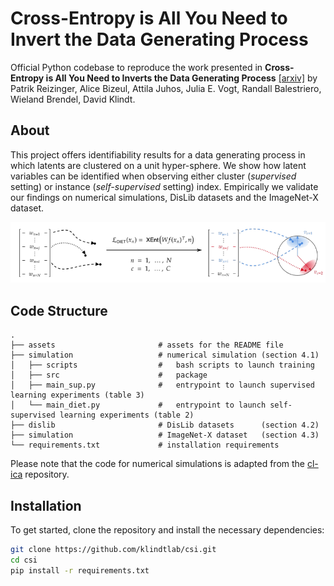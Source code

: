 # Cross-Entropy is All You Need to Invert the Data Generating Process

Official Python codebase to reproduce the work presented in **Cross-Entropy is All You Need to Inverts the Data Generating Process** [[arxiv]](https://arxiv.org/abs/2410.21869) by Patrik Reizinger, Alice Bizeul, Attila Juhos, Julia E. Vogt, Randall Balestriero, Wieland Brendel, David Klindt.

## About

This project offers identifiability results for a data generating process in which latents are clustered on a unit hyper-sphere. We show how latent variables can be identified when observing either cluster (_supervised_ setting) or instance (_self-supervised_ setting) index.
Empirically we validate our findings on numerical simulations, DisLib datasets and the ImageNet-X dataset.

<p align="center">
    <img src="https://github.com/klindtlab/csi/blob/main/assets/overview.png" alt="overview" width="800">
</p>

## Code Structure 

```
.
├── assets                       # assets for the README file 
├── simulation                   # numerical simulation (section 4.1)
│   ├── scripts                  #   bash scripts to launch training
│   ├── src                      #   package
│   ├── main_sup.py              #   entrypoint to launch supervised learning experiments (table 3)
│   └── main_diet.py             #   entrypoint to launch self-supervised learning experiments (table 2)
├── dislib                       # DisLib datasets      (section 4.2)
├── simulation                   # ImageNet-X dataset   (section 4.3)
└── requirements.txt             # installation requirements
```
Please note that the code for numerical simulations is adapted from the [cl-ica](https://github.com/brendel-group/cl-ica) repository.


## Installation

To get started, clone the repository and install the necessary dependencies:

```bash
git clone https://github.com/klindtlab/csi.git
cd csi
pip install -r requirements.txt